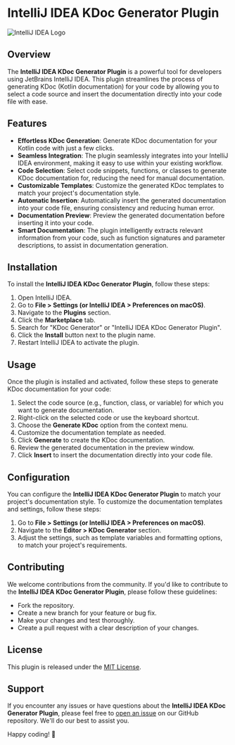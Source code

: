 # IntelliJ IDEA KDoc Generator Plugin

![IntelliJ IDEA Logo](https://upload.wikimedia.org/wikipedia/commons/thumb/d/d5/IntelliJ_IDEA_Logo.svg/1280px-IntelliJ_IDEA_Logo.svg.png)

## Overview

The **IntelliJ IDEA KDoc Generator Plugin** is a powerful tool for developers using JetBrains IntelliJ IDEA. This plugin streamlines the process of generating KDoc (Kotlin documentation) for your code by allowing you to select a code source and insert the documentation directly into your code file with ease.

## Features

- **Effortless KDoc Generation**: Generate KDoc documentation for your Kotlin code with just a few clicks.
- **Seamless Integration**: The plugin seamlessly integrates into your IntelliJ IDEA environment, making it easy to use within your existing workflow.
- **Code Selection**: Select code snippets, functions, or classes to generate KDoc documentation for, reducing the need for manual documentation.
- **Customizable Templates**: Customize the generated KDoc templates to match your project's documentation style.
- **Automatic Insertion**: Automatically insert the generated documentation into your code file, ensuring consistency and reducing human error.
- **Documentation Preview**: Preview the generated documentation before inserting it into your code.
- **Smart Documentation**: The plugin intelligently extracts relevant information from your code, such as function signatures and parameter descriptions, to assist in documentation generation.

## Installation

To install the **IntelliJ IDEA KDoc Generator Plugin**, follow these steps:

1. Open IntelliJ IDEA.
2. Go to **File > Settings (or IntelliJ IDEA > Preferences on macOS)**.
3. Navigate to the **Plugins** section.
4. Click the **Marketplace** tab.
5. Search for "KDoc Generator" or "IntelliJ IDEA KDoc Generator Plugin".
6. Click the **Install** button next to the plugin name.
7. Restart IntelliJ IDEA to activate the plugin.

## Usage

Once the plugin is installed and activated, follow these steps to generate KDoc documentation for your code:

1. Select the code source (e.g., function, class, or variable) for which you want to generate documentation.
2. Right-click on the selected code or use the keyboard shortcut.
3. Choose the **Generate KDoc** option from the context menu.
4. Customize the documentation template as needed.
5. Click **Generate** to create the KDoc documentation.
6. Review the generated documentation in the preview window.
7. Click **Insert** to insert the documentation directly into your code file.

## Configuration

You can configure the **IntelliJ IDEA KDoc Generator Plugin** to match your project's documentation style. To customize the documentation templates and settings, follow these steps:

1. Go to **File > Settings (or IntelliJ IDEA > Preferences on macOS)**.
2. Navigate to the **Editor > KDoc Generator** section.
3. Adjust the settings, such as template variables and formatting options, to match your project's requirements.

## Contributing

We welcome contributions from the community. If you'd like to contribute to the **IntelliJ IDEA KDoc Generator Plugin**, please follow these guidelines:

- Fork the repository.
- Create a new branch for your feature or bug fix.
- Make your changes and test thoroughly.
- Create a pull request with a clear description of your changes.

## License

This plugin is released under the [MIT License](LICENSE).

## Support

If you encounter any issues or have questions about the **IntelliJ IDEA KDoc Generator Plugin**, please feel free to [open an issue](https://github.com/your-username/intellij-kdoc-generator-plugin/issues) on our GitHub repository. We'll do our best to assist you.

Happy coding! :rocket:
